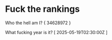 # Fuck the rankings

Who the hell am I?
{ 34628972 }

What fucking year is it?
[ 2025-05-19T02:30:00Z ]
